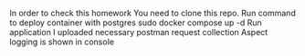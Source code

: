 In order to check this homework
You need to clone this repo.
Run command to deploy container with postgres
sudo docker compose up -d
Run application
I uploaded necessary postman request collection
Aspect logging is shown in console
